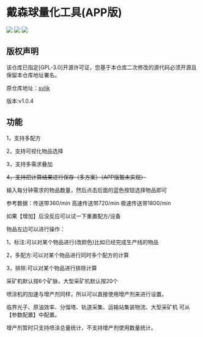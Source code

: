 # 戴森球量化工具(APP版)

![](https://img.shields.io/badge/author-Gaozih-%2366ccff)
![](https://img.shields.io/github/license/Gzh0821/DysonSphereProgramTool)
![](https://img.shields.io/github/stars/Gzh0821/DysonSphereProgramTool)

## 版权声明

该仓库已指定[GPL-3.0]开源许可证，您基于本仓库二次修改的源代码必须开源且保留本仓库地址署名。

原仓库地址：[svlik](https://gitee.com/svlik/DysonSphereProgramTool)

版本:v1.0.4

## 功能

1，支持多配方

2，支持可视化物品选择

3，支持多需求叠加

~~4，支持把计算结果进行保存（多方案）（APP版暂未实现）~~

输入每分钟需求的物品数量，然后点击后面的蓝色按钮选择物品即可

参考数据：传送带360/min 高速传送带720/min 极速传送带1800/min

如果【增加】后没反应可以试一下重置配方/设备

物品左边可以进行操作：

1，标注:可以对某个物品进行(改颜色)比如已经完成生产线的物品

2，多配方:可以对某个物品进行同时多个配方的计算

3，排除:可以对某个物品进行排除计算

采矿机默认按6个矿脉，大型采矿机默认按20个

喷涂机的加速与增产剂同样，所以可以直接使用增产剂来进行设置。

临界光子、原油效率、分馏塔、轨道采集、运输站集装物流、大型采矿机 可从【参数配置】中配置。

增产剂暂时只支持喷涂总量统计，不支持增产剂使用数量统计。

